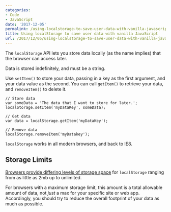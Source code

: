```yaml
---
categories:
- Code
- JavaScript
date: '2017-12-05'
permalink: /using-localstorage-to-save-user-data-with-vanilla-javascript/
title: Using localStorage to save user data with vanilla JavaScript
url: /2017/12/05/using-localstorage-to-save-user-data-with-vanilla-javascript
---
```


The `localStorage` API lets you store data locally (as the name implies) that the browser can access later.

Data is stored indefinitely, and must be a string.

Use `setItem()` to store your data, passing in a key as the first argument, and your data value as the second. You can call `getItem()` to retrieve your data, and `removeItem()` to delete it.

```lang-javascript
// Store data
var someData = 'The data that I want to store for later.';
localStorage.setItem('myDataKey', someData);

// Get data
var data = localStorage.getItem('myDataKey');

// Remove data
localStorage.removeItem('myDatakey');
```

`localStorage` works in all modern browsers, and back to IE8.

## Storage Limits

[Browsers provide differing levels of storage space](https://www.html5rocks.com/en/tutorials/offline/quota-research/) for `localStorage` ranging from as little as 2mb up to unlimited.

For browsers with a maximum storage limit, this amount is a total allowable amount of data, not *just* a max for your specific site or web app. Accordingly, you should try to reduce the overall footprint of your data as much as possible.